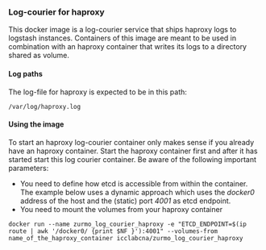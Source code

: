 ### Log-courier for haproxy 
This docker image is a log-courier service that ships haproxy logs to logstash instances.
Containers of this image are meant to be used in combination with an haproxy container that writes its logs to a directory shared as volume.

#### Log paths
The log-file for haproxy is expected to be in this path:
```
/var/log/haproxy.log
```

#### Using the image
To start an haproxy log-courier container only makes sense if you already have an haproxy container. Start the haproxy container first and after it has started start this log courier container. Be aware of the following important parameters:

- You need to define how etcd is accessible from within the container. The example below uses a dynamic approach which uses the *docker0* address of the host and the (static) port *4001* as etcd endpoint.
- You need to mount the volumes from your haproxy container

```
docker run --name zurmo_log_courier_haproxy -e "ETCD_ENDPOINT=$(ip route | awk '/docker0/ {print $NF }'):4001" --volumes-from name_of_the_haproxy_container icclabcna/zurmo_log_courier_haproxy
```


